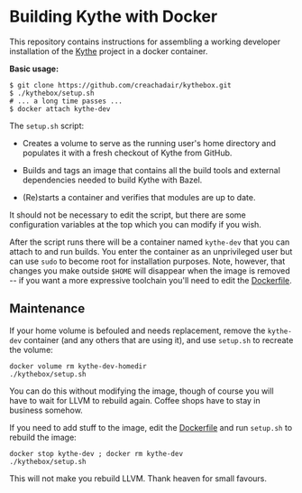 # Building Kythe with Docker

This repository contains instructions for assembling a working developer
installation of the [Kythe](https://kythe.io/) project in a docker container.

**Basic usage:**

```shell
$ git clone https://github.com/creachadair/kythebox.git
$ ./kythebox/setup.sh
# ... a long time passes ...
$ docker attach kythe-dev
```

The `setup.sh` script:

-  Creates a volume to serve as the running user's home directory and populates
   it with a fresh checkout of Kythe from GitHub.

-  Builds and tags an image that contains all the build tools and external
   dependencies needed to build Kythe with Bazel.

-  (Re)starts a container and verifies that modules are up to date.

It should not be necessary to edit the script, but there are some configuration
variables at the top which you can modify if you wish.

After the script runs there will be a container named `kythe-dev` that you can
attach to and run builds. You enter the container as an unprivileged user but
can use `sudo` to become root for installation purposes.  Note, however, that
changes you make outside `$HOME` will disappear when the image is removed -- if
you want a more expressive toolchain you'll need to edit the
[Dockerfile](image/Dockerfile).

## Maintenance

If your home volume is befouled and needs replacement, remove the `kythe-dev`
container (and any others that are using it), and use `setup.sh` to recreate
the volume:

```shell
docker volume rm kythe-dev-homedir
./kythebox/setup.sh
```

You can do this without modifying the image, though of course you will have to
wait for LLVM to rebuild again. Coffee shops have to stay in business somehow.

If you need to add stuff to the image, edit the [Dockerfile](image/Dockerfile)
and run `setup.sh` to rebuild the image:

```shell
docker stop kythe-dev ; docker rm kythe-dev
./kythebox/setup.sh
```

This will not make you rebuild LLVM.  Thank heaven for small favours.
